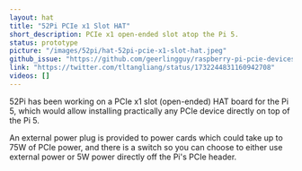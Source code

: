 ```yaml
---
layout: hat
title: "52Pi PCIe x1 Slot HAT"
short_description: PCIe x1 open-ended slot atop the Pi 5.
status: prototype
picture: "/images/52pi/hat-52pi-pcie-x1-slot-hat.jpeg"
github_issue: "https://github.com/geerlingguy/raspberry-pi-pcie-devices/issues/566"
link: "https://twitter.com/tltangliang/status/1732244831160942708"
videos: []
---
```

52Pi has been working on a PCIe x1 slot (open-ended) HAT board for the Pi 5, which would allow installing practically any PCIe device directly on top of the Pi 5.

An external power plug is provided to power cards which could take up to 75W of PCIe power, and there is a switch so you can choose to either use external power or 5W power directly off the Pi's PCIe header.
